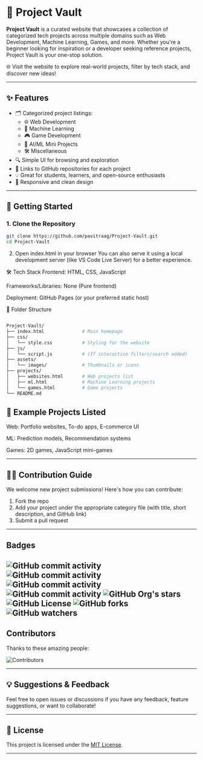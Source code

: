 # 🔐 Project Vault

**Project Vault** is a curated website that showcases a collection of categorized tech projects across multiple domains such as Web Development, Machine Learning, Games, and more. Whether you're a beginner looking for inspiration or a developer seeking reference projects, Project Vault is your one-stop solution.

🌐 Visit the website to explore real-world projects, filter by tech stack, and discover new ideas!

---

## ✨ Features

- 🗂️ Categorized project listings:
  - 🌐 Web Development
  - 🤖 Machine Learning
  - 🎮 Game Development
  - 🧠 AI/ML Mini Projects
  - 🛠️ Miscellaneous
- 🔍 Simple UI for browsing and exploration
- 📎 Links to GitHub repositories for each project
- 💡 Great for students, learners, and open-source enthusiasts
- 📱 Responsive and clean design

---

## 🚀 Getting Started

### 1. Clone the Repository

```bash
git clone https://github.com/pavitraag/Project-Vault.git
cd Project-Vault
```

2. Open index.html in your browser
You can also serve it using a local development server (like VS Code Live Server) for a better experience.

🛠️ Tech Stack
Frontend: HTML, CSS, JavaScript

Frameworks/Libraries: None (Pure frontend)

Deployment: GitHub Pages (or your preferred static host)

📂 Folder Structure
```bash

Project-Vault/
├── index.html              # Main homepage
├── css/
│   └── style.css           # Styling for the website
├── js/
│   └── script.js           # (If interactive filters/search added)
├── assets/
│   └── images/             # Thumbnails or icons
├── projects/
│   ├── websites.html       # Web projects list
│   ├── ml.html             # Machine Learning projects
│   └── games.html          # Game projects
└── README.md
```

## 📌 Example Projects Listed
Web: Portfolio websites, To-do apps, E-commerce UI

ML: Prediction models, Recommendation systems

Games: 2D games, JavaScript mini-games

---

## 🧑‍💻 Contribution Guide
We welcome new project submissions! Here's how you can contribute:

1. Fork the repo
2. Add your project under the appropriate category file (with title, short description, and GitHub link)
3. Submit a pull request

---
## Badges

![GitHub commit activity](https://img.shields.io/github/commit-activity/t/pavitraag/Project-Vault) ![GitHub commit activity](https://img.shields.io/github/commit-activity/w/pavitraag/Project-Vault) ![GitHub commit activity](https://img.shields.io/github/commit-activity/m/pavitraag/Project-Vault) ![GitHub commit activity](https://img.shields.io/github/commit-activity/y/pavitraag/Project-Vault) ![GitHub Org's stars](https://img.shields.io/github/stars/pavitraag%2FProject-Vault) ![GitHub License](https://img.shields.io/github/license/pavitraag/Project-Vault) ![GitHub forks](https://img.shields.io/github/forks/pavitraag/Project-Vault) ![GitHub watchers](https://img.shields.io/github/watchers/pavitraag/Project-Vault) 
---

## Contributors

Thanks to these amazing people:

![Contributors](https://contrib.rocks/image?repo=pavitraag/Project-Vault)


---

## 💡 Suggestions & Feedback
Feel free to open issues or discussions if you have any feedback, feature suggestions, or want to collaborate!

---

## 📄 License

This project is licensed under the [MIT License](LICENSE).

---

